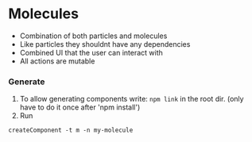 # Molecules
* Combination of both particles and molecules
* Like particles they shouldnt have any dependencies
* Combined UI that the user can interact with
* All actions are mutable

### Generate
1. To allow generating components write: `npm link` in the root dir. (only have to do it once after 'npm install')
2. Run
```
createComponent -t m -n my-molecule
```

